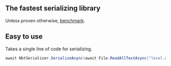 ## The fastest serializing library
Unless proven otherwise, [benchmark](https://gist.github.com/StarlkYT/abfa1b89d8dfdadac287ae1a800d4554).

## Easy to use
Takes a single line of code for serializing.

```csharp
await NbtSerializer.SerializeAsync(await File.ReadAllTextAsync("level.dat"));
```